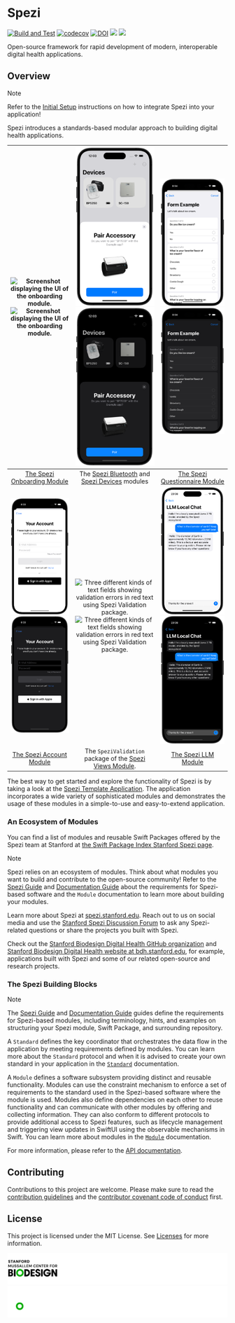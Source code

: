 <!--

This source file is part of the Stanford Spezi open-source project.

SPDX-FileCopyrightText: 2022 Stanford University and the project authors (see CONTRIBUTORS.md)

SPDX-License-Identifier: MIT
  
-->

# Spezi

[![Build and Test](https://github.com/StanfordSpezi/Spezi/actions/workflows/build-and-test.yml/badge.svg)](https://github.com/StanfordSpezi/Spezi/actions/workflows/build-and-test.yml)
[![codecov](https://codecov.io/gh/StanfordSpezi/Spezi/branch/main/graph/badge.svg?token=KHU2K1HTAM)](https://codecov.io/gh/StanfordSpezi/Spezi)
[![DOI](https://zenodo.org/badge/549199889.svg)](https://zenodo.org/badge/latestdoi/549199889)
[![](https://img.shields.io/endpoint?url=https%3A%2F%2Fswiftpackageindex.com%2Fapi%2Fpackages%2FStanfordSpezi%2FSpezi%2Fbadge%3Ftype%3Dswift-versions)](https://swiftpackageindex.com/StanfordSpezi/Spezi)
[![](https://img.shields.io/endpoint?url=https%3A%2F%2Fswiftpackageindex.com%2Fapi%2Fpackages%2FStanfordSpezi%2FSpezi%2Fbadge%3Ftype%3Dplatforms)](https://swiftpackageindex.com/StanfordSpezi/Spezi)


Open-source framework for rapid development of modern, interoperable digital health applications.

## Overview

> [!NOTE] 
> Refer to the [Initial Setup](https://swiftpackageindex.com/stanfordspezi/spezi/documentation/spezi/initial-setup) instructions on how to integrate Spezi into your application!

Spezi introduces a standards-based modular approach to building digital health applications. 


|![Screenshot displaying the UI of the onboarding module.](https://raw.githubusercontent.com/StanfordSpezi/SpeziOnboarding/main/Sources/SpeziOnboarding/SpeziOnboarding.docc/Resources/ConsentView.png#gh-light-mode-only) ![Screenshot displaying the UI of the onboarding module.](https://raw.githubusercontent.com/StanfordSpezi/SpeziOnboarding/main/Sources/SpeziOnboarding/SpeziOnboarding.docc/Resources/ConsentView~dark.png#gh-dark-mode-only)|![Screenshot displaying Spezi Devices and Bluetooth pairing user interface.](https://raw.githubusercontent.com/StanfordSpezi/SpeziDevices/main/Sources/SpeziDevicesUI/SpeziDevicesUI.docc/Resources/PairedDevices.png#gh-light-mode-only) ![Screenshot displaying Spezi Devices and Bluetooth pairing user interface.](https://raw.githubusercontent.com/StanfordSpezi/SpeziDevices/main/Sources/SpeziDevicesUI/SpeziDevicesUI.docc/Resources/PairedDevices~dark.png#gh-dark-mode-only)|![Screenshot displaying the UI of the questionnaire module.](https://raw.githubusercontent.com/StanfordSpezi/SpeziQuestionnaire/main/Sources/SpeziQuestionnaire/SpeziQuestionnaire.docc/Resources/Overview.png#gh-light-mode-only) ![Screenshot displaying the UI of the questionnaire module.](https://raw.githubusercontent.com/StanfordSpezi/SpeziQuestionnaire/main/Sources/SpeziQuestionnaire/SpeziQuestionnaire.docc/Resources/Overview~dark.png#gh-dark-mode-only)|
|:--:|:--:|:--:|
|[The Spezi Onboarding Module](https://github.com/StanfordSpezi/SpeziOnboarding)|The [Spezi Bluetooth](https://github.com/StanfordSpezi/SpeziBluetooth) and [Spezi Devices](https://github.com/StanfordSpezi/SpeziDevices) modules|[The Spezi Questionnaire Module](https://github.com/StanfordSpezi/SpeziQuestionnaire)|
|![Screenshot displaying the account setup view with an email and password prompt and a Sign In with Apple button using the Spezi Account module.](https://raw.githubusercontent.com/StanfordSpezi/SpeziAccount/main/Sources/SpeziAccount/SpeziAccount.docc/Resources/AccountSetup.png#gh-light-mode-only) ![Screenshot displaying the account setup view with an email and password prompt and a Sign In with Apple button using the Spezi Account module.](https://raw.githubusercontent.com/StanfordSpezi/SpeziAccount/main/Sources/SpeziAccount/SpeziAccount.docc/Resources/AccountSetup~dark.png#gh-dark-mode-only)|![Three different kinds of text fields showing validation errors in red text using Spezi Validation package.](https://raw.githubusercontent.com/StanfordSpezi/SpeziViews/main/Sources/SpeziValidation/SpeziValidation.docc/Resources/Validation.png#gh-light-mode-only) ![Three different kinds of text fields showing validation errors in red text using Spezi Validation package.](https://raw.githubusercontent.com/StanfordSpezi/SpeziViews/main/Sources/SpeziValidation/SpeziValidation.docc/Resources/Validation~dark.png#gh-dark-mode-only)|![A Chat View of a locally executed LLM using the Spezi LLM module.](https://raw.githubusercontent.com/StanfordSpezi/SpeziLLM/main/Sources/SpeziLLMLocal/SpeziLLMLocal.docc/Resources/ChatView.png#gh-light-mode-only) ![A Chat View of a locally executed LLM using the Spezi LLM module.](https://raw.githubusercontent.com/StanfordSpezi/SpeziLLM/main/Sources/SpeziLLMLocal/SpeziLLMLocal.docc/Resources/ChatView~dark.png#gh-dark-mode-only)|
|[The Spezi Account Module](https://github.com/StanfordSpezi/SpeziAccount)|The `SpeziValidation` package of the [Spezi Views Module](https://github.com/StanfordSpezi/SpeziViews).|[The Spezi LLM Module](https://github.com/StanfordSpezi/SpeziLLM)|

The best way to get started and explore the functionality of Spezi is by taking a look at the [Spezi Template Application](https://github.com/StanfordSpezi/SpeziTemplateApplication). The application incorporates a wide variety of sophisticated modules and demonstrates the usage of these modules in a simple-to-use and easy-to-extend application.


### An Ecosystem of Modules

You can find a list of modules and reusable Swift Packages offered by the Spezi team at Stanford at [the Swift Package Index Stanford Spezi page](https://swiftpackageindex.com/StanfordSpezi).

> [!NOTE] 
> Spezi relies on an ecosystem of modules. Think about what modules you want to build and contribute to the open-source community! Refer to the [Spezi Guide](https://swiftpackageindex.com/stanfordspezi/spezi/documentation/spezi/spezi-guide) and [Documentation Guide](https://swiftpackageindex.com/stanfordspezi/spezi/documentation/spezi/documentation-guide) about the requirements for Spezi-based software and the ``Module`` documentation to learn more about building your modules.

Learn more about Spezi at [spezi.stanford.edu](https://spezi.stanford.edu).
Reach out to us on social media and use the [Stanford Spezi Discussion Forum](https://github.com/orgs/StanfordSpezi/discussions) to ask any Spezi-related questions or share the projects you built with Spezi.

Check out the [Stanford Biodesign Digital Health GitHub organization](https://github.com/StanfordBDHG) and [Stanford Biodesign Digital Health website at bdh.stanford.edu](https://bdh.stanford.edu), for example, applications built with Spezi and some of our related open-source and research projects.


### The Spezi Building Blocks

> [!NOTE]
> The [Spezi Guide](https://swiftpackageindex.com/stanfordspezi/spezi/documentation/spezi/spezi-guide) and [Documentation Guide](https://swiftpackageindex.com/stanfordspezi/spezi/documentation/spezi/documentation-guide) guides define the requirements for Spezi-based modules, including terminology, hints, and examples on structuring your Spezi module, Swift Package, and surrounding repository.

A ``Standard`` defines the key coordinator that orchestrates the data flow in the application by meeting requirements defined by modules.
You can learn more about the ``Standard`` protocol and when it is advised to create your own standard in your application in the [`Standard`](https://swiftpackageindex.com/stanfordspezi/spezi/documentation/spezi/standard) documentation.

A ``Module`` defines a software subsystem providing distinct and reusable functionality.
Modules can use the constraint mechanism to enforce a set of requirements to the standard used in the Spezi-based software where the module is used.
Modules also define dependencies on each other to reuse functionality and can communicate with other modules by offering and collecting information.
They can also conform to different protocols to provide additional access to Spezi features, such as lifecycle management and triggering view updates in SwiftUI using the observable mechanisms in Swift.
You can learn more about modules in the [`Module`](https://swiftpackageindex.com/stanfordspezi/spezi/documentation/spezi/module) documentation.


For more information, please refer to the [API documentation](https://swiftpackageindex.com/StanfordSpezi/Spezi/documentation).


## Contributing

Contributions to this project are welcome. Please make sure to read the [contribution guidelines](https://github.com/StanfordSpezi/.github/blob/main/CONTRIBUTING.md) and the [contributor covenant code of conduct](https://github.com/StanfordSpezi/.github/blob/main/CODE_OF_CONDUCT.md) first.


## License

This project is licensed under the MIT License. See [Licenses](https://github.com/StanfordSpezi/Spezi/tree/main/LICENSES) for more information.

![Spezi Footer](https://raw.githubusercontent.com/StanfordSpezi/.github/main/assets/Footer.png#gh-light-mode-only)
![Spezi Footer](https://raw.githubusercontent.com/StanfordSpezi/.github/main/assets/Footer~dark.png#gh-dark-mode-only)

